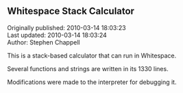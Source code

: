 ## Whitespace Stack Calculator  
Originally published: 2010-03-14 18:03:23  
Last updated: 2010-03-14 18:03:24  
Author: Stephen Chappell  
  
This is a stack-based calculator that can run in Whitespace.

Several functions and strings are written in its 1330 lines.

Modifications were made to the interpreter for debugging it.